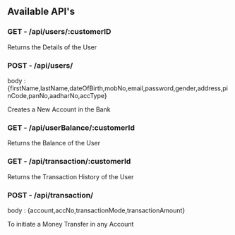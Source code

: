 ## Available API's 

### GET - /api/users/:customerID
Returns the Details of the User




### POST - /api/users/
body : {firstName,lastName,dateOfBirth,mobNo,email,password,gender,address,pinCode,panNo,aadharNo,accType}

Creates a New Account in the Bank




### GET - /api/userBalance/:customerId
Returns the Balance of the User




### GET - /api/transaction/:customerId
Returns the Transaction History of the User




### POST - /api/transaction/
body : {account,accNo,transactionMode,transactionAmount}

To initiate a Money Transfer in any Account
